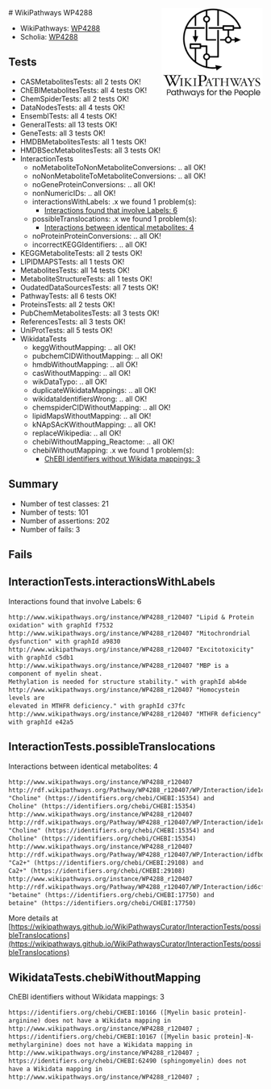 <img style="float: right; width: 200px" src="../logo.png" />
# WikiPathways WP4288

* WikiPathways: [WP4288](https://identifiers.org/wikipathways:WP4288)
* Scholia: [WP4288](https://scholia.toolforge.org/wikipathways/WP4288)
## Tests
* CASMetabolitesTests: all 2 tests OK!
* ChEBIMetabolitesTests: all 4 tests OK!
* ChemSpiderTests: all 2 tests OK!
* DataNodesTests: all 4 tests OK!
* EnsemblTests: all 4 tests OK!
* GeneralTests: all 13 tests OK!
* GeneTests: all 3 tests OK!
* HMDBMetabolitesTests: all 1 tests OK!
* HMDBSecMetabolitesTests: all 3 tests OK!
* InteractionTests
    * noMetaboliteToNonMetaboliteConversions: .. all OK!
    * noNonMetaboliteToMetaboliteConversions: .. all OK!
    * noGeneProteinConversions: .. all OK!
    * nonNumericIDs: .. all OK!
    * interactionsWithLabels: .x we found 1 problem(s):
        * [Interactions found that involve Labels: 6](#630d267d)
    * possibleTranslocations: .x we found 1 problem(s):
        * [Interactions between identical metabolites: 4](#d59038c7)
    * noProteinProteinConversions: .. all OK!
    * incorrectKEGGIdentifiers: .. all OK!
* KEGGMetaboliteTests: all 2 tests OK!
* LIPIDMAPSTests: all 1 tests OK!
* MetabolitesTests: all 14 tests OK!
* MetaboliteStructureTests: all 1 tests OK!
* OudatedDataSourcesTests: all 7 tests OK!
* PathwayTests: all 6 tests OK!
* ProteinsTests: all 2 tests OK!
* PubChemMetabolitesTests: all 3 tests OK!
* ReferencesTests: all 3 tests OK!
* UniProtTests: all 5 tests OK!
* WikidataTests
    * keggWithoutMapping: .. all OK!
    * pubchemCIDWithoutMapping: .. all OK!
    * hmdbWithoutMapping: .. all OK!
    * casWithoutMapping: .. all OK!
    * wikDataTypo: .. all OK!
    * duplicateWikidataMappings: .. all OK!
    * wikidataIdentifiersWrong: .. all OK!
    * chemspiderCIDWithoutMapping: .. all OK!
    * lipidMapsWithoutMapping: .. all OK!
    * kNApSAcKWithoutMapping: .. all OK!
    * replaceWikipedia: .. all OK!
    * chebiWithoutMapping_Reactome: .. all OK!
    * chebiWithoutMapping: .x we found 1 problem(s):
        * [ChEBI identifiers without Wikidata mappings: 3](#a8d554cf)


## Summary

* Number of test classes: 21
* Number of tests: 101
* Number of assertions: 202
* Number of fails: 3

## Fails

<a name="630d267d" />

## InteractionTests.interactionsWithLabels

Interactions found that involve Labels: 6
```
http://www.wikipathways.org/instance/WP4288_r120407 "Lipid & Protein 
oxidation" with graphId f7532
http://www.wikipathways.org/instance/WP4288_r120407 "Mitochrondrial dysfunction" with graphId a9830
http://www.wikipathways.org/instance/WP4288_r120407 "Excitotoxicity" with graphId c5db1
http://www.wikipathways.org/instance/WP4288_r120407 "MBP is a component of myelin sheat.  
Methylation is needed for structure stability." with graphId ab4de
http://www.wikipathways.org/instance/WP4288_r120407 "Homocystein levels are
elevated in MTHFR deficiency." with graphId c37fc
http://www.wikipathways.org/instance/WP4288_r120407 "MTHFR deficiency" with graphId e42a5
```

<a name="d59038c7" />

## InteractionTests.possibleTranslocations

Interactions between identical metabolites: 4
```
http://www.wikipathways.org/instance/WP4288_r120407 http://rdf.wikipathways.org/Pathway/WP4288_r120407/WP/Interaction/ide1cfc111_2 "Choline" (https://identifiers.org/chebi/CHEBI:15354) and 
Choline" (https://identifiers.org/chebi/CHEBI:15354)
http://www.wikipathways.org/instance/WP4288_r120407 http://rdf.wikipathways.org/Pathway/WP4288_r120407/WP/Interaction/ide1cfc111_1 "Choline" (https://identifiers.org/chebi/CHEBI:15354) and 
Choline" (https://identifiers.org/chebi/CHEBI:15354)
http://www.wikipathways.org/instance/WP4288_r120407 http://rdf.wikipathways.org/Pathway/WP4288_r120407/WP/Interaction/idfbda4f25 "Ca2+" (https://identifiers.org/chebi/CHEBI:29108) and 
Ca2+" (https://identifiers.org/chebi/CHEBI:29108)
http://www.wikipathways.org/instance/WP4288_r120407 http://rdf.wikipathways.org/Pathway/WP4288_r120407/WP/Interaction/id6cf3e700 "betaine" (https://identifiers.org/chebi/CHEBI:17750) and 
betaine" (https://identifiers.org/chebi/CHEBI:17750)
```

More details at [https://wikipathways.github.io/WikiPathwaysCurator/InteractionTests/possibleTranslocations](https://wikipathways.github.io/WikiPathwaysCurator/InteractionTests/possibleTranslocations)

<a name="a8d554cf" />

## WikidataTests.chebiWithoutMapping

ChEBI identifiers without Wikidata mappings: 3
```
https://identifiers.org/chebi/CHEBI:10166 ([Myelin basic protein]-arginine) does not have a Wikidata mapping in http://www.wikipathways.org/instance/WP4288_r120407 ; 
https://identifiers.org/chebi/CHEBI:10167 ([Myelin basic protein]-N-methylarginine) does not have a Wikidata mapping in http://www.wikipathways.org/instance/WP4288_r120407 ; 
https://identifiers.org/chebi/CHEBI:62490 (sphingomyelin) does not have a Wikidata mapping in http://www.wikipathways.org/instance/WP4288_r120407 ; 
```

